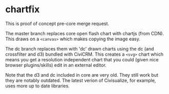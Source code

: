# chartfix

This is proof of concept pre-core merge request.

The master branch replaces core open flash chart with chartjs (from CDN).
This draws on a `<canvas>` which makes copying the image easy.

The dc branch replaces them with 'dc' drawn charts using the dc (and
crossfilter and d3) bundled with CiviCRM. This creates a `<svg>` chart
which means you get a resolution independent chart that you could (given
nice browser plugins/skills) edit in an external editor.

Note that the d3 and dc included in core are very old. They still work but
they are notably outdated. The latest verion of Civisualize, for example,
uses more up to date libraries.

